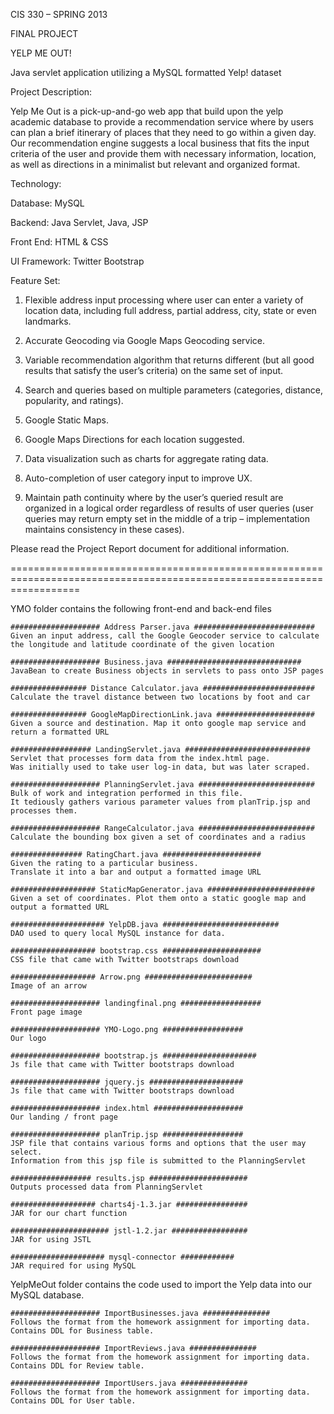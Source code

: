 CIS 330 – SPRING 2013

FINAL PROJECT

YELP ME OUT!

Java servlet application utilizing a MySQL formatted Yelp! dataset


Project Description:

Yelp Me Out is a pick-up-and-go web app that build upon the yelp academic database to provide a recommendation service where by users can plan a brief itinerary of places that they need to go within a given day. Our recommendation engine suggests a local business that fits the input criteria of the user and provide them with necessary information, location, as well as directions in a minimalist but relevant and organized format.

Technology:

Database: MySQL

Backend: Java Servlet, Java, JSP

Front End: HTML & CSS

UI Framework: Twitter Bootstrap


Feature Set:

1. Flexible address input processing where user can enter a variety of location data, including full address, partial 
address, city, state or even landmarks.

2. Accurate Geocoding via Google Maps Geocoding service.

3. Variable recommendation algorithm that returns different (but all good results that satisfy the user’s criteria) on the 
same set of input.

4. Search and queries based on multiple parameters (categories, distance, popularity, and ratings).

5. Google Static Maps.

6. Google Maps Directions for each location suggested.

7. Data visualization such as charts for aggregate rating data.

8. Auto-completion of user category input to improve UX.

9. Maintain path continuity where by the user’s queried result are organized in a logical order regardless of results of user queries (user queries may return empty set in the middle of a trip – implementation maintains consistency in these cases).

Please read the Project Report document for additional information.

========================================================================================================================

YMO folder contains the following front-end and back-end files

	#################### Address Parser.java ###########################
	Given an input address, call the Google Geocoder service to calculate the longitude and latitude coordinate of the given location

	#################### Business.java ##############################
	JavaBean to create Business objects in servlets to pass onto JSP pages

	################# Distance Calculator.java #########################
	Calculate the travel distance between two locations by foot and car

	################# GoogleMapDirectionLink.java ######################
	Given a source and destination. Map it onto google map service and return a formatted URL

	################## LandingServlet.java ############################
	Servlet that processes form data from the index.html page.
	Was initially used to take user log-in data, but was later scraped.

	#################### PlanningServlet.java ##########################
	Bulk of work and integration performed in this file.
	It tediously gathers various parameter values from planTrip.jsp and processes them.

	#################### RangeCalculator.java ##########################
	Calculate the bounding box given a set of coordinates and a radius

	################ RatingChart.java ######################
	Given the rating to a particular business. 
	Translate it into a bar and output a formatted image URL
	
	################### StaticMapGenerator.java ########################
	Given a set of coordinates. Plot them onto a static google map and output a formatted URL

	##################### YelpDB.java ##########################
	DAO used to query local MySQL instance for data. 
 
	################### bootstrap.css ######################
	CSS file that came with Twitter bootstraps download

	################### Arrow.png ########################
	Image of an arrow

	#################### landingfinal.png ##################
	Front page image

	#################### YMO-Logo.png ##################
	Our logo

	#################### bootstrap.js #####################
	Js file that came with Twitter bootstraps download

	#################### jquery.js #####################
	Js file that came with Twitter bootstraps download

	#################### index.html ####################
	Our landing / front page

	#################### planTrip.jsp ##################
	JSP file that contains various forms and options that the user may select.
	Information from this jsp file is submitted to the PlanningServlet

	################## results.jsp ######################
	Outputs processed data from PlanningServlet

	################### charts4j-1.3.jar ################
	JAR for our chart function

	###################### jstl-1.2.jar #################
	JAR for using JSTL 

	##################### mysql-connector ############
	JAR required for using MySQL

YelpMeOut folder contains the code used to import the Yelp data into our MySQL database.

	#################### ImportBusinesses.java ###############
	Follows the format from the homework assignment for importing data.
	Contains DDL for Business table.
	
	#################### ImportReviews.java ###############
	Follows the format from the homework assignment for importing data.
	Contains DDL for Review table.
	
	#################### ImportUsers.java ###############
	Follows the format from the homework assignment for importing data.
	Contains DDL for User table.
